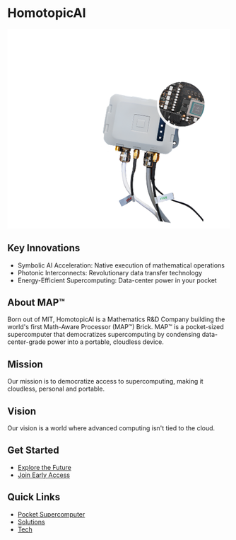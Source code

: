 # HomotopicAI

![MAP™ Device](img/map-device.png)

## Key Innovations
- Symbolic AI Acceleration: Native execution of mathematical operations
- Photonic Interconnects: Revolutionary data transfer technology
- Energy-Efficient Supercomputing: Data-center power in your pocket

## About MAP™
Born out of MIT, HomotopicAI is a Mathematics R&D Company building the world's first Math-Aware Processor (MAP™) Brick. MAP™ is a pocket-sized supercomputer that democratizes supercomputing by condensing data-center-grade power into a portable, cloudless device.

## Mission
Our mission is to democratize access to supercomputing, making it cloudless, personal and portable.

## Vision
Our vision is a world where advanced computing isn't tied to the cloud.

## Get Started
- [Explore the Future](product/overview.md)
- [Join Early Access](developer/sdk.md)

## Quick Links
- [Pocket Supercomputer](map.md)
- [Solutions](solutions.md)
- [Tech](technology.md) 